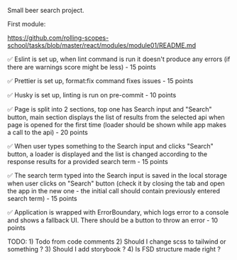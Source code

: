 Small beer search project.

First module:

https://github.com/rolling-scopes-school/tasks/blob/master/react/modules/module01/README.md

✅ Eslint is set up, when lint command is run it doesn't produce any errors (if there are warnings score might be less) - 15 points

✅ Prettier is set up, format:fix command fixes issues - 15 points

✅ Husky is set up, linting is run on pre-commit - 10 points

✅ Page is split into 2 sections, top one has Search input and "Search" button, main section displays the list of results from the selected api when page is opened for the first time (loader should be shown while app makes a call to the api) - 20 points

✅ When user types something to the Search input and clicks "Search" button, a loader is displayed and the list is changed according to the response results for a provided search term - 15 points

✅ The search term typed into the Search input is saved in the local storage when user clicks on "Search" button (check it by closing the tab and open the app in the new one - the initial call should contain previously entered search term) - 15 points

✅ Application is wrapped with ErrorBoundary, which logs error to a console and shows a fallback UI. There should be a button to throw an error - 10 points

TODO: 1) Todo from code comments 2) Should I change scss to tailwind or something ? 3) Should I add storybook ? 4) Is FSD structure made right ? 
